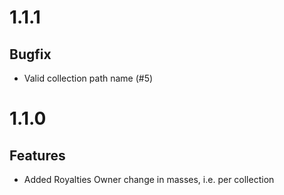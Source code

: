 # 1.1.1

## Bugfix

- Valid collection path name (#5)

# 1.1.0

## Features

- Added Royalties Owner change in masses, i.e. per collection
